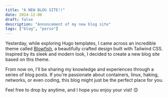 ```yaml
---
title: "A NEW BLOG SITE!!"
date: 2024-12-06
draft: false
description: "Annoncement of my new blog site"
tags: ["blog", "perso"]
---
```


Yesterday, while exploring Hugo templates, I came across an incredible theme called [Blowfish](https://blowfish.page/), a beautifully crafted design built with Tailwind CSS. Inspired by its sleek and modern look, I decided to create a new blog site based on this theme.

From now on, I'll be sharing my knowledge and experiences through a series of blog posts. If you're passionate about containers, linux, haking, networks, or even coding, this blog might just be the perfect place for you.

Feel free to drop by anytime, and I hope you enjoy your vist! 😊